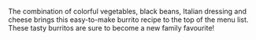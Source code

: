 The combination of colorful vegetables, black beans, Italian dressing and cheese brings this easy-to-make burrito recipe to the top of the menu list. These tasty burritos are sure to become a new family favourite!